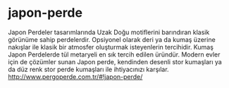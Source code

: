 # japon-perde
Japon Perdeler tasarımlarında Uzak Doğu motiflerini barındıran klasik görünüme sahip perdelerdir. Opsiyonel olarak deri ya da kumaş üzerine nakışlar ile klasik bir atmosfer oluşturmak isteyenlerin tercihidir. Kumaş Japon Perdelerde tül metaryeli en sık tercih edilen üründür. Modern evler için de çözümler sunan Japon perde, kendinden desenli stor kumaşları ya da düz renk stor perde kumaşları ile ihtiyacınızı karşılar.  http://www.pergoperde.com.tr/#!japon-perde/
